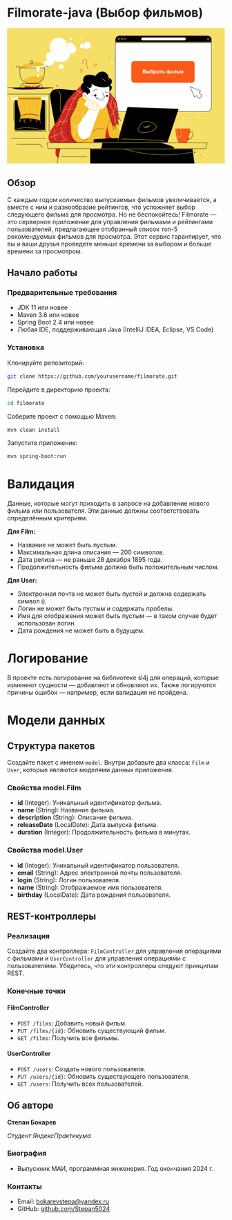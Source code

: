 # Filmorate-java (Выбор фильмов)

![Описание гифки](src/main/resources/images/Comp_1_3.gif)
## Обзор
С каждым годом количество выпускаемых фильмов увеличивается, а вместе с ним и разнообразие рейтингов, что усложняет выбор следующего фильма для просмотра. Но не беспокойтесь! Filmorate — это серверное приложение для управления фильмами и рейтингами пользователей, предлагающее отобранный список топ-5 рекомендуемых фильмов для просмотра. Этот сервис гарантирует, что вы и ваши друзья проведете меньше времени за выбором и больше времени за просмотром.

## Начало работы

### Предварительные требования
- JDK 11 или новее
- Maven 3.6 или новее
- Spring Boot 2.4 или новее
- Любая IDE, поддерживающая Java (IntelliJ IDEA, Eclipse, VS Code)

### Установка
Клонируйте репозиторий:
```bash
git clone https://github.com/yourusername/filmorate.git
```
Перейдите в директорию проекта:

```bash
cd filmorate
```
Соберите проект с помощью Maven:
```bash
mvn clean install
```
Запустите приложение:
```bash
mvn spring-boot:run
```

# Валидация

Данные, которые могут приходить в запросе на добавление нового фильма или пользователя. Эти данные должны 
соответствовать определённым критериям.

**Для Film:**
- Название не может быть пустым.
- Максимальная длина описания — 200 символов.
- Дата релиза — не раньше 28 декабря 1895 года.
- Продолжительность фильма должна быть положительным числом.

**Для User:**
- Электронная почта не может быть пустой и должна содержать символ `@`.
- Логин не может быть пустым и содержать пробелы.
- Имя для отображения может быть пустым — в таком случае будет использован логин.
- Дата рождения не может быть в будущем.

# Логирование
В проекте есть логирование на библиотеке sl4j для операций, 
которые изменяют сущности — добавляют и обновляют их. 
Также логируются причины ошибок — например, 
если валидация не пройдена. 

# Модели данных

## Структура пакетов
Создайте пакет с именем `model`. Внутри добавьте два класса: `Film` и `User`, которые являются моделями данных приложения.

### Свойства model.Film
- **id** (Integer): Уникальный идентификатор фильма.
- **name** (String): Название фильма.
- **description** (String): Описание фильма.
- **releaseDate** (LocalDate): Дата выпуска фильма.
- **duration** (Integer): Продолжительность фильма в минутах.

### Свойства model.User
- **id** (Integer): Уникальный идентификатор пользователя.
- **email** (String): Адрес электронной почты пользователя.
- **login** (String): Логин пользователя.
- **name** (String): Отображаемое имя пользователя.
- **birthday** (LocalDate): Дата рождения пользователя.

## REST-контроллеры

### Реализация
Создайте два контроллера: `FilmController` для управления операциями с фильмами и `UserController` для управления операциями с пользователями. Убедитесь, что эти контроллеры следуют принципам REST.

### Конечные точки

#### FilmController
- `POST /films`: Добавить новый фильм.
- `PUT /films/{id}`: Обновить существующий фильм.
- `GET /films`: Получить все фильмы.

#### UserController
- `POST /users`: Создать нового пользователя.
- `PUT /users/{id}`: Обновить существующего пользователя.
- `GET /users`: Получить всех пользователей.


## Об авторе

**Степан Бокарев**

*Студент ЯндексПрактикума*

### Биография
- Выпускник МАИ, программная инженерия. Год окончания 2024 г.


### Контакты
- Email: [bokarevstepa@yandex.ru](mailto:bokarevstepa@yandex.ru)
- GitHub: [github.com/Stepan5024](https://github.com/Stepan5024)
